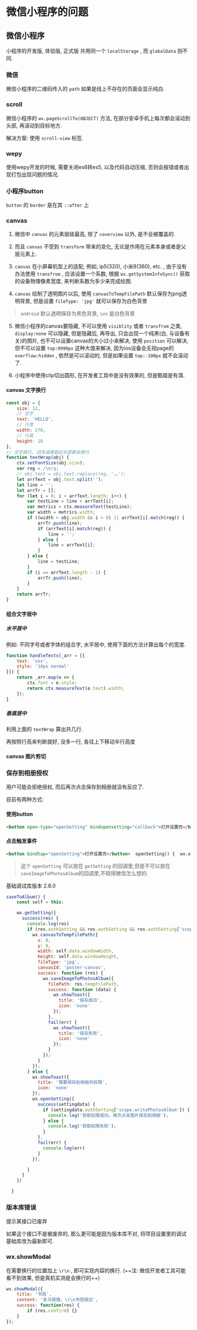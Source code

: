 # 微信小程序的问题

## 微信小程序

小程序的开发版, 体验版, 正式版 共用同一个 `localStorage` , 而 `globalData` 则不同.

### 微信

微信小程序的二维码传入的 `path` 如果是线上不存在的页面会显示纯白.

### scroll

微信小程序的 `wx.pageScrollTo(OBJECT)` 方法, 在部分安卓手机上每次都会滚动到头部, 再滚动到目标地方. 

解决方案: 使用 `scroll-view` 标签. 

### wepy

使用wepy开发的时候, 需要关闭es6转es5, 以及代码自动压缩, 否则会报错或者出现打包出现问题的情况. 

### 小程序button

`button` 的 `border` 是在其 `::after` 上

### canvas

1. 微信中 `canvas` 的元素层级最高, 除了 `coverview` 以外, 是不会被覆盖的.

2. 而且 `canvas` 不受到 `transform` 带来的变化, 无论是作用在元素本身或者是父层元素上.

3. `canvas` 在小屏幕机型上的适配, 例如, ip5(320), 小米8(360), etc. , 由于没有办法使用 `transfrom` , 应该设置一个系数, 根据 `wx.getSystemInfoSync()` 获取的设备物理像素宽度, 来判断系数为多少来完成绘图.

4. `canvas` 绘制了透明图片以后, 使用 `canvasToTempFilePath` 默认保存为png透明背景, 但是设置 `fileType: 'jpg'` 就可以保存为白色背景

> `android` 默认透明保存为黑色背景, `ios` 是白色背景

5. 微信小程序的canvas要隐藏, 不可以使用 `visiblity` 或者 `transfrom` 之类, `display:none` 可以隐藏, 但是隐藏后, 再导出, 只会出现一个纯黑(白, 与设备有关)的图片, 也不可以设置canvas的大小过小来解决, 使用 `position` 可以解决, 但不可以设置 `top:9999px` 这种大值来解决, 因为ios设备会无视page的 `overflow:hidden` , 依然是可以滚动的, 但是如果设置 `top:-100px` 就不会滚动了.  

6. 小程序中使用clip切出圆形, 在开发者工具中是没有效果的, 但是甄姬是有滴.

#### canvas 文字换行

``` js
const obj = {
    size: 12,
    // 文字
    text: 'HELLO',
    // 行宽
    width: 270,
    // 行高
    height: 18
};
// 文字换行, 回车或者超出长度都会换行
function textWrap(obj) {
    ctx.setFontSize(obj.size);
    var reg = /\n/g;
    // obj.text = obj.text.replace(reg, '灬'); 
    let arrText = obj.text.split('');
    let line = '';
    let arrTr = [];
    for (let i = 0; i < arrText.length; i++) {
        var testLine = line + arrText[i];
        var metrics = ctx.measureText(testLine);
        var width = metrics.width;
        if ((width > obj.width && i > 0) || arrText[i].match(reg)) {
            arrTr.push(line);
            if (arrText[i].match(reg)) {
                line = '';
            } else {
                line = arrText[i];
            }
        } else {
            line = testLine;
        }
        if (i == arrText.length - 1) {
            arrTr.push(line);
        }
    }
    return arrTr;
}
```

#### 组合文字居中

##### 水平居中

例如: 不同字号或者字体的组合字, 水平居中, 使用下面的方法计算出每个的宽度.

``` js
function handleTexts(_arr = [{
    text: 'xxx',
    style: '14px normal'
}]) {
    return _arr.map(e => {
        ctx.font = e.style;
        return ctx.measureText(e.text).width;
    });
}
```

##### 垂直居中  

利用上面的 `textWrap` 算出共几行.

再按照行高来判断就好, 没多一行, 各往上下移动半行高度

#### canvas 图片剪切

### 保存到相册授权

用户可能会拒绝授权, 而后再次点击保存到相册就没有反应了.

目前有两种方式:

#### 使用button

``` html
<button open-type="openSetting" bindopensetting="callback">打开设置页</button>
```

#### 点击触发事件

``` html
<button bindtap="openSetting">打开设置页</button>  openSetting() {  wx.openSetting()}
```

> 这个 `openSetting` 可以放在 `getSetting` 的回调里,但是不可以放在`saveImageToPhotosAlbum`的回调里,不晓得微信怎么想的.

基础调试库版本 2.8.0

``` js
saveToAlbum() {
    const self = this;

    wx.getSetting({
      success(res) {
        console.log(res)
        if (res.authSetting && res.authSetting && res.authSetting['scope.writePhotosAlbum']) {
          wx.canvasToTempFilePath({
            x: 0,
            y: 0,
            width: self.data.windowWidth,
            height: self.data.windowHeight,
            fileType: 'jpg',
            canvasId: 'poster-canvas',
            success: function (res) {
              wx.saveImageToPhotosAlbum({
                filePath: res.tempFilePath,
                success: function (data) {
                  wx.showToast({
                    title: '保存成功',
                    icon: 'none'
                  });
                },
                fail(err) {
                  wx.showToast({
                    title: '保存失败',
                    icon: 'none'
                  });
                }
              });
            }
          });
        } else {
          wx.showToast({
            title: '需要保存到相册的权限',
            icon: 'none'
          });
          wx.openSetting({
            success(settingdata) {
              if (settingdata.authSetting['scope.writePhotosAlbum']) {
                console.log('获取权限成功，再次点击图片保存到相册');
              } else {
                console.log('获取权限失败');
              }
            },
            fail(err) {
              console.log(err)
            }
          });

        }
      }
    })

  }
```

### 版本库错误

提示某接口已废弃

如果这个接口不是被废弃的, 那么更可能是因为版本库不对, 将项目设置里的调试基础库改为最新即可.

### wx.showModal

在需要换行的位置加上 `\r\n` , 即可实现内容的换行. (++注: 微信开发者工具可能看不到效果, 但是真机实测是会换行的++)

``` js
wx.showModal({
    title: '书信',
    content: '车马很慢，\r\n书信很远',
    success: function(res) {
        if (res.confirm) {}
    }
});
```

